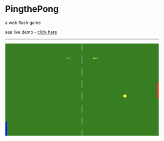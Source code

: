 # PingthePong
a web flash game

see live demo - [click here](https://silverquantum.github.io/PingthePong/)

***
![PingPo](PongSS.png)
